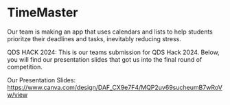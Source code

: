 # TimeMaster

Our team is making an app that uses calendars and lists to help students prioritze their deadlines and tasks, inevitably reducing stress.

QDS HACK 2024:
This is our teams submission for QDS Hack 2024. Below, you will find our presentation slides that got us into the final round of competition. 

Our Presentation Slides:
https://www.canva.com/design/DAF_CX9e7F4/MQP2uv69sucheumB7wRoVw/view
